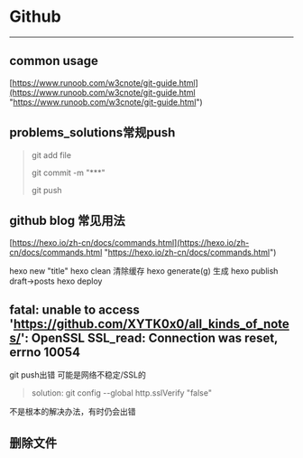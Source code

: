 # Github
----------
## common usage
[https://www.runoob.com/w3cnote/git-guide.html](https://www.runoob.com/w3cnote/git-guide.html "https://www.runoob.com/w3cnote/git-guide.html")

## problems_solutions常规push
> git add file
> 
> git commit -m "***"
> 
> git push

## github blog 常见用法
[https://hexo.io/zh-cn/docs/commands.html](https://hexo.io/zh-cn/docs/commands.html "https://hexo.io/zh-cn/docs/commands.html")

hexo new "title"
hexo clean 清除缓存
hexo generate(g) 生成
hexo publish   draft->posts
hexo deploy


## fatal: unable to access 'https://github.com/XYTK0x0/all_kinds_of_notes/': OpenSSL SSL_read: Connection was reset, errno 10054

git push出错
可能是网络不稳定/SSL的

> solution: git config --global http.sslVerify "false"

不是根本的解决办法，有时仍会出错

## 删除文件

